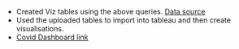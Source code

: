 - Created Viz tables using the above queries. [Data source](https://ourworldindata.org/covid-deaths)
- Used the uploaded tables to import into tableau and then create visualisations.
- [Covid Dashboard link](https://public.tableau.com/app/profile/rahul.raj5419/viz/CovidDashboard_17340736187680/Dashboard1)
